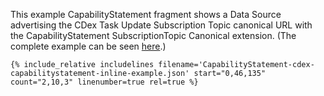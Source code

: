 
This example CapabilityStatement fragment shows a Data Source advertising the CDex Task Update Subscription Topic canonical URL with the CapabilityStatement SubscriptionTopic Canonical extension. (The complete example can be seen [here](CapabilityStatement-cdex-capabilitystatement-inline-example.html).)



~~~
{% include_relative includelines filename='CapabilityStatement-cdex-capabilitystatement-inline-example.json' start="0,46,135" count="2,10,3" linenumber=true rel=true %}
~~~